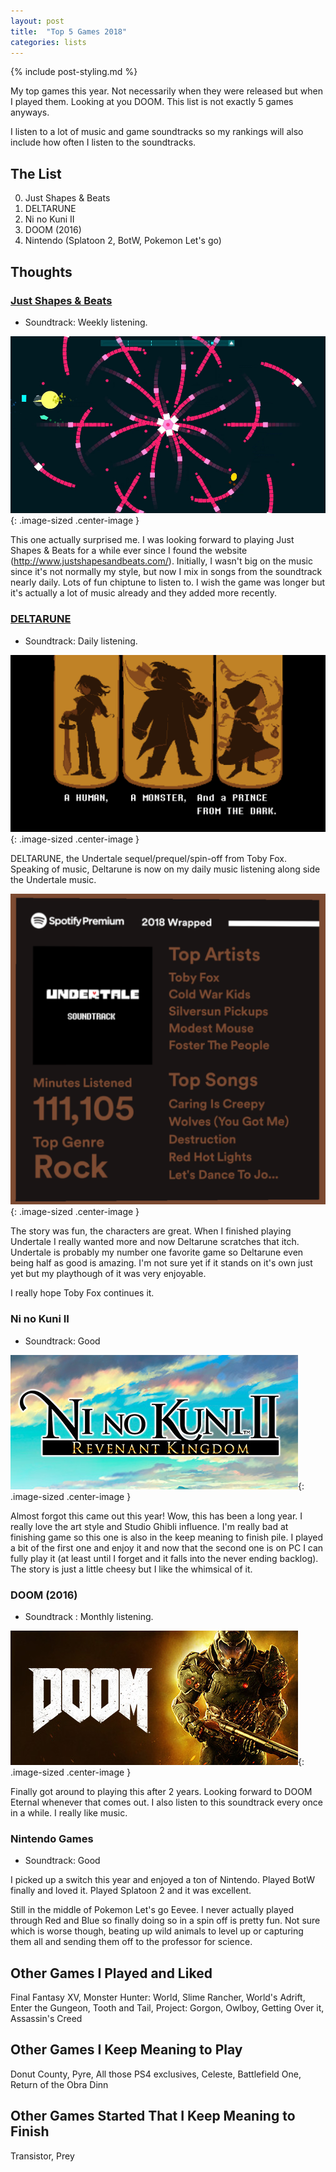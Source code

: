 ```yaml
---
layout: post
title:  "Top 5 Games 2018"
categories: lists
---
```


{% include post-styling.md %}

My top games this year. Not necessarily when they were released but when I played them. Looking at you DOOM. This list is not exactly 5 games anyways.


I listen to a lot of music and game soundtracks so my rankings will also include how often I listen to the soundtracks.


## The List

0. Just Shapes & Beats
1. DELTARUNE
1. Ni no Kuni II
1. DOOM (2016)
1. Nintendo (Splatoon 2, BotW, Pokemon Let's go)

## Thoughts

### [Just Shapes & Beats](http://www.justshapesandbeats.com/)
* Soundtrack: Weekly listening.

![shapes](/assets/img/posts/top2018/shapes.jpg){: .image-sized .center-image }  

This one actually surprised me. I was looking forward to playing Just Shapes & Beats for a while ever since I found the website (http://www.justshapesandbeats.com/).
Initially, I wasn't big on the music since it's not normally my style, but now I mix in songs from the soundtrack nearly daily. 
Lots of fun chiptune to listen to. I wish the game was longer but it's actually a lot of music already and they added more recently.



### [DELTARUNE](https://www.deltarune.com/)
* Soundtrack: Daily listening.

![deltarune](/assets/img/posts/top2018/delta.png){: .image-sized .center-image }  

DELTARUNE, the Undertale sequel/prequel/spin-off from Toby Fox. Speaking of music, Deltarune is now on my daily music listening along side the Undertale music.   


![so much music](/assets/img/posts/top2018/music-me.png){: .image-sized .center-image }   

The story was fun, the characters are great. When I finished playing Undertale I really wanted more and now Deltarune scratches that itch. Undertale is probably my number one favorite game so Deltarune even being half as good is amazing. 
I'm not sure yet if it stands on it's own just yet but my playthough of it was very enjoyable.


I really hope Toby Fox continues it.


### Ni no Kuni II
* Soundtrack: Good 

![ni no kuni](/assets/img/posts/top2018/ninokuni.jpg){: .image-sized .center-image }  


Almost forgot this came out this year! Wow, this has been a long year. I really love the art style and Studio Ghibli influence. 
I'm really bad at finishing game so this one is also in the keep meaning to finish pile. I played a bit of the first one and enjoy it and now that the second one is on PC I can fully play it (at least until I forget and it falls into the never ending backlog).
The story is just a little cheesy but I like the whimsical of it.


### DOOM (2016)
* Soundtrack : Monthly listening.  

![doom](/assets/img/posts/top2018/doom.jpg){: .image-sized .center-image }  

Finally got around to playing this after 2 years. Looking forward to DOOM Eternal whenever that comes out. I also listen to this soundtrack every once in a while. 
I really like music.

### Nintendo Games
* Soundtrack: Good 

I picked up a switch this year and enjoyed a ton of Nintendo. Played BotW finally and loved it. Played Splatoon 2 and it was excellent. 

Still in the middle of Pokemon Let's go Eevee. 
I never actually played through Red and Blue so finally doing so in a spin off is pretty fun. 
Not sure which is worse though, beating up wild animals to level up or capturing them all and sending them off to the professor for science.



## Other Games I Played and Liked
Final Fantasy XV, Monster Hunter: World, Slime Rancher, World's Adrift, Enter the Gungeon, Tooth and Tail, Project: Gorgon, Owlboy, 
Getting Over it, Assassin's Creed


## Other Games I Keep Meaning to Play
Donut County, Pyre, All those PS4 exclusives, Celeste, Battlefield One, Return of the Obra Dinn

## Other Games Started That I Keep Meaning to Finish
Transistor, Prey